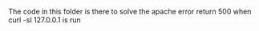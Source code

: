The code in this folder is there to solve the apache error return 500 when curl -sI 127.0.0.1 is run


